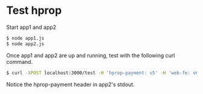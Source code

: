 # Test hprop

Start app1 and app2
```bash
$ node app1.js
$ node app2.js
```

Once app1 and app2 are up and running, test with the following curl command.

```bash
$ curl -XPOST localhost:3000/test -H 'hprop-payment: v5' -H 'web-fe: v6'
```

Notice the hprop-payment header in app2's stdout.
